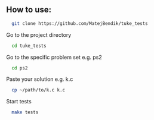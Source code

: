 ## How to use:

```bash
  git clone https://github.com/MatejBendik/tuke_tests
```

Go to the project directory

```bash
  cd tuke_tests
```

Go to the specific problem set e.g. ps2

```bash
  cd ps2
```

Paste your solution e.g. k.c

```bash
  cp ~/path/to/k.c k.c
```

Start tests

```bash
  make tests
```


